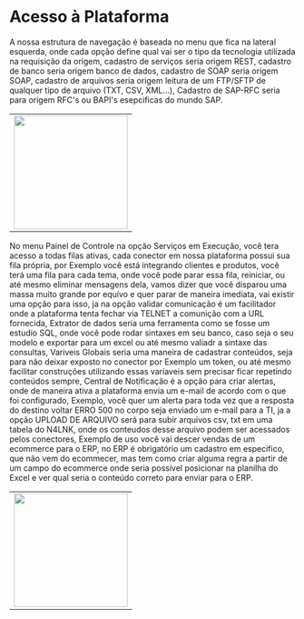 # Acesso à Plataforma

A nossa estrutura de navegação é baseada no menu que fica na lateral esquerda, onde cada opção define qual vai ser o tipo da tecnologia utilizada na requisição da origem, cadastro de serviços seria origem REST, cadastro de banco seria origem banco de dados, cadastro de SOAP seria origem SOAP, cadastro de arquivos seria origem leitura de um FTP/SFTP de qualquer tipo de arquivo (TXT, CSV, XML...), Cadastro de SAP-RFC seria para origem RFC's ou BAPI's esepcificas do mundo SAP.

<table>
  <tr>
    <td align="center">
      <img src="/n4link-wiki/assets/telas_n4link/integracoes.png" width="200"/><br>
    </td>
  </tr>
</table>

No menu Painel de Controle na opção Serviços em Execução, você tera acesso a todas filas ativas, cada conector em nossa plataforma possui sua fila própria, por Exemplo você está integrando clientes e produtos, você terá uma fila para cada tema, onde você pode parar essa fila, reiniciar, ou até mesmo eliminar mensagens dela, vamos dizer que você disparou uma massa muito grande por equívo e quer parar de maneira imediata, vai existir uma opção para isso, ja na opção validar comunicação é um facilitador onde a plataforma tenta fechar via TELNET a comunição com a URL fornecida, Extrator de dados seria uma ferramenta como se fosse um estudio SQL, onde você pode rodar sintaxes em seu banco, caso seja o seu modelo e exportar para um excel ou até mesmo valiadr a sintaxe das consultas, Variveis Globais seria uma maneira de cadastrar conteúdos, seja para não deixar exposto no conector por Exemplo um token, ou até mesmo facilitar construções utilizando essas varíaveis sem precisar ficar repetindo conteúdos sempre, Central de Notificação é a opção para criar alertas, onde de maneira ativa a plataforma envia um e-mail de acordo com o que foi configurado, Exemplo, você quer um alerta para toda vez que a resposta do destino voltar ERRO 500 no corpo seja enviado um e-mail para a TI, ja a opção UPLOAD DE ARQUIVO será para subir arquivos csv, txt em uma tabela do N4LNK, onde os conteudos desse arquivo podem ser acessados pelos conectores, Exemplo de uso você vai descer vendas de um ecommerce para o ERP, no ERP é obrigatório um cadastro em especifico, que não vem do ecommecer, mas tem como criar alguma regra a partir de um campo do ecommerce onde seria possível posicionar na planilha do Excel e ver qual seria o conteúdo correto para enviar para o ERP.

<table>
  <tr>
    <td align="center">
      <img src="/n4link-wiki/assets/telas_n4link/painel.png" width="200"/><br>
    </td>
  </tr>
</table>